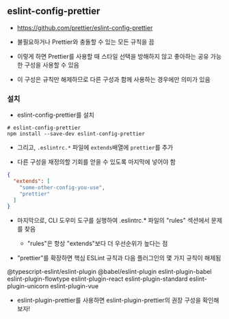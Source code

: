 ## eslint-config-prettier

- https://github.com/prettier/eslint-config-prettier

- 불필요하거나 Prettier와 충돌할 수 있는 모든 규칙을 끔 

- 이렇게 하면 Prettier를 사용할 때 스타일 선택을 방해하지 않고 좋아하는 공유 가능한 구성을 사용할 수 있음 

- 이 구성은 규칙만 해제하므로 다른 구성과 함께 사용하는 경우에만 의미가 있음 

### 설치 

- eslint-config-prettier를 설치 

```shell
# eslint-config-prettier
npm install --save-dev eslint-config-prettier
```

- 그리고, `.eslintrc.*` 파일에 `extends`배열에 `prettier`를 추가

- 다른 구성을 재정의할 기회를 얻을 수 있도록 마지막에 넣어야 함 

```json
{
  "extends": [
    "some-other-config-you-use",
    "prettier"
  ]
}
```

- 마지막으로, CLI 도우미 도구를 실행하여 .eslintrc.* 파일의 "rules" 섹션에서 문제를 찾음 

  - "rules"은 항상 "extends"보다 더 우선순위가 높다는 점

- "prettier"를 확장하면 핵심 ESLint 규칙과 다음 플러그인의 몇 가지 규칙이 해제됨 

@typescript-eslint/eslint-plugin
@babel/eslint-plugin
eslint-plugin-babel
eslint-plugin-flowtype
eslint-plugin-react
eslint-plugin-standard
eslint-plugin-unicorn
eslint-plugin-vue

- eslint-plugin-prettier를 사용하면 eslint-plugin-prettier의 권장 구성을 확인해보자!

